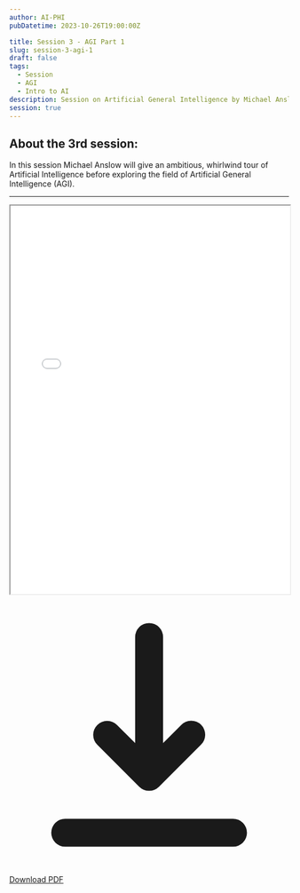 ```yaml
---
author: AI-PHI
pubDatetime: 2023-10-26T19:00:00Z

title: Session 3 - AGI Part 1
slug: session-3-agi-1
draft: false
tags:
  - Session
  - AGI
  - Intro to AI
description: Session on Artificial General Intelligence by Michael Anslow
session: true
---
```


## About the 3rd session:

In this session Michael Anslow will give an ambitious, whirlwind tour of Artificial Intelligence before exploring the field of Artificial General Intelligence (AGI).

---

<div class="pdf-viewer my-8">
  <iframe
    src="/pdfs/What is Artificial General Intelligence_.pdf"
    width="100%"
    height="700px"
    class="border rounded-lg shadow-lg w-full"
  >
    <p class="text-skin-base">
      Your browser doesn't support PDFs. You can{" "}
      <a href="/pdfs/What is Artificial General Intelligence_.pdf" download class="text-skin-accent hover:underline">
        download the PDF
      </a>{" "}
      instead.
    </p>
  </iframe>
  <div class="mt-4 text-right">
    <a href="/pdfs/What is Artificial General Intelligence_.pdf" download class="inline-flex items-center px-4 py-2 border border-transparent text-sm font-medium rounded-md shadow-sm text-skin-inverted bg-skin-accent hover:opacity-90 focus:outline-none focus:ring-2 focus:ring-offset-2 focus:ring-skin-accent">
      <svg xmlns="http://www.w3.org/2000/svg" class="h-5 w-5 mr-2" viewBox="0 0 20 20" fill="currentColor">
        <path fill-rule="evenodd" d="M3 17a1 1 0 011-1h12a1 1 0 110 2H4a1 1 0 01-1-1zm3.293-7.707a1 1 0 011.414 0L9 10.586V3a1 1 0 112 0v7.586l1.293-1.293a1 1 0 111.414 1.414l-3 3a1 1 0 01-1.414 0l-3-3a1 1 0 010-1.414z" clip-rule="evenodd" />
      </svg>
      Download PDF
    </a>
  </div>
</div>
